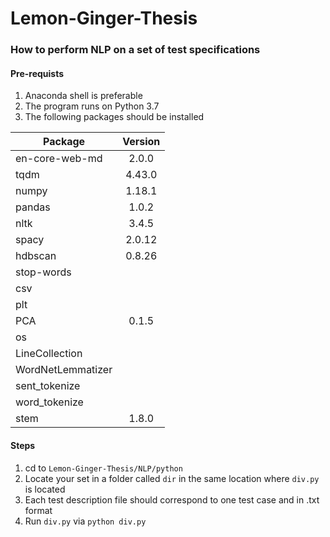# Lemon-Ginger-Thesis
### How to perform NLP on a set of test specifications
#### Pre-requists
1) Anaconda shell is preferable 
2) The program runs on Python 3.7
3) The following packages should be installed

| Package        | Version       | 
| ------------- |:-------------:| 
|en-core-web-md | 2.0.0         | 
|tqdm           | 4.43.0        | 
|numpy |1.18.1  |
|pandas | 1.0.2 |
|nltk|3.4.5|
|spacy | 2.0.12|
|hdbscan | 0.8.26 |
| stop-words | |
| csv | |
| plt | |
| PCA | 0.1.5 |
|os| |
| LineCollection | |
| WordNetLemmatizer | |
| sent_tokenize| |
| word_tokenize | |
| stem | 1.8.0 |


#### Steps
1) cd to `Lemon-Ginger-Thesis/NLP/python`
2) Locate your set in a folder called `dir` in the same location where `div.py` is located
3) Each test description file should correspond to one test case and in .txt format
4) Run `div.py` via `python div.py`
